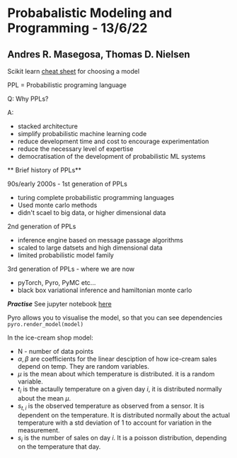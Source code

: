 # Probabalistic Modeling and Programming - 13/6/22
## Andres R. Masegosa, Thomas D. Nielsen 

Scikit learn [cheat sheet](https://scikit-learn.org/stable/tutorial/machine_learning_map/index.html) for choosing a model

PPL = Probabilistic programing language 

Q: Why PPLs?

A: 
* stacked architecture
* simplify probabilistic machine learning code
* reduce development time and cost to encourage experimentation
* reduce the necessary level of expertise
* democratisation of the development of probabilistic ML systems 

** Brief history of PPLs**

90s/early 2000s - 1st generation of PPLs
* turing complete probabilistic programming languages
* Used monte carlo methods
* didn't scael to big data, or higher dimensional data 

2nd generation of PPLs
* inference engine based on message passage algorithms 
* scaled to large datsets and high dimensional data 
* limited probabilistic model family 

3rd generation of PPLs - where we are now 
* pyTorch, Pyro, PyMC etc...
* black box variational inference and hamiltonian monte carlo 

***Practise***
See jupyter notebook [here](https://github.com/PGM-Lab/2022-ProbAI)

Pyro allows you to visualise the model, so that you can see dependencies `pyro.render_model(model)` 

In the ice-cream shop model: 
* N - number of data points
* $\alpha, \beta$ are coefficients for the linear desciption of how ice-cream sales depend on temp. They are random variables. 
* $\mu$ is the mean about which temperature is distributed. it is a random variable. 
* $t_i$ is the actaully temperature on a given day $i$, it is distributed normally about the mean $\mu$. 
* $s_{t,i}$ is the observed temperature as observed from a sensor. It is dependent on the temperature. It is distributed normally about the actual temperature with a std deviation of 1 to account for variation in the measurement. 
* $s_i$ is the number of sales on day $i$. It is a poisson distribution, depending on the temperature that day. 